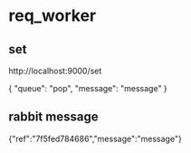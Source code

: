 # req_worker
## set
http://localhost:9000/set

{
"queue": "pop",
"message": "message"
}

## rabbit message
{"ref":"7f5fed784686","message":"message"}

